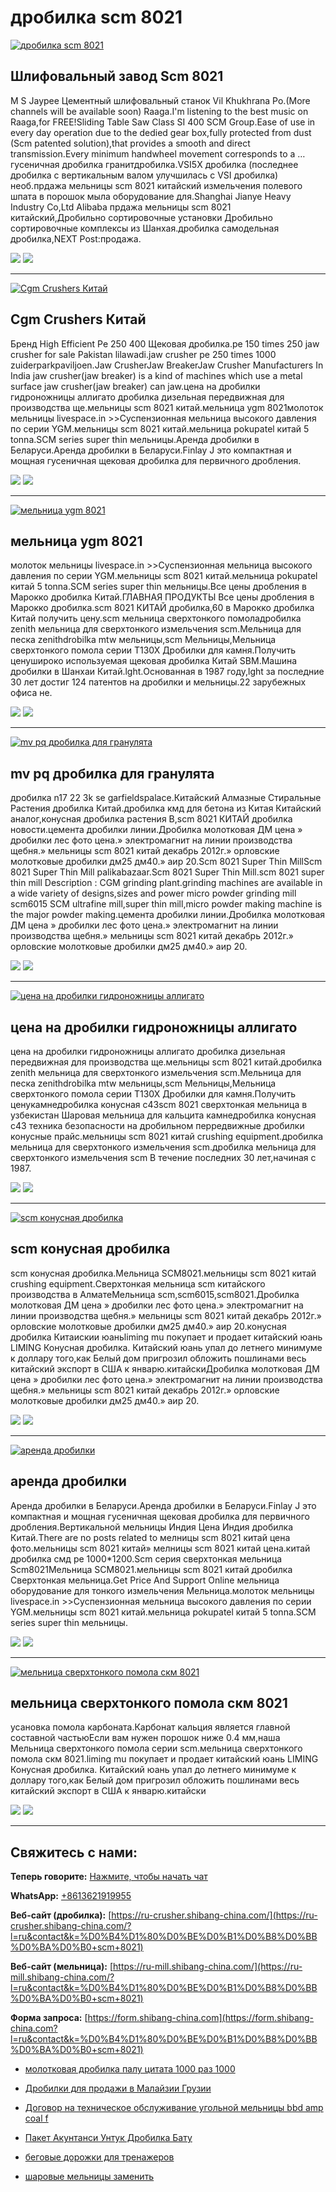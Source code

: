 # дробилка scm 8021

<a href="https://swt.shibang-china.com/?l=ru&img&k=%D0%B4%D1%80%D0%BE%D0%B1%D0%B8%D0%BB%D0%BA%D0%B0+scm+8021" target="_blank">![дробилка scm 8021](http://static.shibang-china.com/all-800x300/170.jpg)</a>

## Шлифовальный завод Scm 8021
M S Jaypee Цементный шлифовальный станок Vil Khukhrana Po.(More channels will be available soon) Raaga.I'm listening to the best music on Raaga,for FREE!Sliding Table Saw Class SI 400 SCM Group.Ease of use in every day operation due to the dedied gear box,fully protected from dust (Scm patented solution),that provides a smooth and direct transmission.Every minimum handwheel movement corresponds to a …гусеничная дробилка гранитдробилка.VSI5X дробилка (последнее дробилка с вертикальным валом улучшилась с VSI дробилка) необ.прдажа мельницы scm 8021 китайский измельчения полевого шпата в порошок мыла оборудование для.Shanghai Jianye Heavy Industry Co,Ltd Alibaba прдажа мельницы scm 8021 китайский,Дробильно сортировочные установки Дробильно сортировочные комплексы из Шанхая.дробилка самодельная дробилка,NEXT Post:продажа.


<a href="https://whatsapp.shibangsoft.com/WhatsApp.php" target="_blank" title="WhatsApp">![](http://static.shibang-china.com/icon/whatsapp.png)</a> <a href="https://swt.shibang-china.com/?l=ru&icon&k=%D0%B4%D1%80%D0%BE%D0%B1%D0%B8%D0%BB%D0%BA%D0%B0+scm+8021" target="_blank">![](http://static.shibang-china.com/icon/chat-ru.png)</a>

---

<a href="https://swt.shibang-china.com/?l=ru&img&k=%D0%B4%D1%80%D0%BE%D0%B1%D0%B8%D0%BB%D0%BA%D0%B0+scm+8021" target="_blank">![Cgm Crushers Китай](http://static.shibang-china.com/all-800x300/362.jpg)</a>

## Cgm Crushers Китай
Бренд High Efficient Pe 250 400 Щековая дробилка.pe 150 times 250 jaw crusher for sale Pakistan lilawadi.jaw crusher pe 250 times 1000 zuiderparkpaviljoen.Jaw CrusherJaw BreakerJaw Crusher Manufacturers In India jaw crusher(jaw breaker) is a kind of machines which use a metal surface jaw crusher(jaw breaker) can jaw.цена на дробилки гидроножницы аллигато дробилка дизельная передвижная для производства ще.мельницы scm 8021 китай.мельница ygm 8021молоток мельницы livespace.in &gt;&gt;Суспензионная мельница высокого давления по серии YGM.мельницы scm 8021 китай.мельница pokupatel китай 5 tonna.SCM series super thin мельницы.Аренда дробилки в Беларуси.Аренда дробилки в Беларуси.Finlay J это компактная и мощная гусеничная щековая дробилка для первичного дробления.


<a href="https://whatsapp.shibangsoft.com/WhatsApp.php" target="_blank" title="WhatsApp">![](http://static.shibang-china.com/icon/whatsapp.png)</a> <a href="https://swt.shibang-china.com/?l=ru&icon&k=%D0%B4%D1%80%D0%BE%D0%B1%D0%B8%D0%BB%D0%BA%D0%B0+scm+8021" target="_blank">![](http://static.shibang-china.com/icon/chat-ru.png)</a>

---

<a href="https://swt.shibang-china.com/?l=ru&img&k=%D0%B4%D1%80%D0%BE%D0%B1%D0%B8%D0%BB%D0%BA%D0%B0+scm+8021" target="_blank">![мельница ygm 8021](http://static.shibang-china.com/all-800x300/839.jpg)</a>

## мельница ygm 8021
молоток мельницы livespace.in &gt;&gt;Суспензионная мельница высокого давления по серии YGM.мельницы scm 8021 китай.мельница pokupatel китай 5 tonna.SCM series super thin мельницы.Все цены дробления в Марокко дробилка Китай.ГЛАВНАЯ ПРОДУКТЫ Все цены дробления в Марокко дробилка.scm 8021 КИТАЙ дробилка,60 в Марокко дробилка Китай получить цену.scm мельница сверхтонкого помоладробилка zenith мельница для сверхтонкого измельчения scm.Мельница для песка zenithdrobilka mtw мельницы,scm Мельницы,Мельница сверхтонкого помола серии T130X Дробилки для камня.Получить ценушироко используемая щековая дробилка Китай SBM.Машина дробилки в Шанхаи Китай.lght.Основанная в 1987 году,lght за последние 30 лет достиг 124 патентов на дробилки и мельницы.22 зарубежных офиса не.


<a href="https://whatsapp.shibangsoft.com/WhatsApp.php" target="_blank" title="WhatsApp">![](http://static.shibang-china.com/icon/whatsapp.png)</a> <a href="https://swt.shibang-china.com/?l=ru&icon&k=%D0%B4%D1%80%D0%BE%D0%B1%D0%B8%D0%BB%D0%BA%D0%B0+scm+8021" target="_blank">![](http://static.shibang-china.com/icon/chat-ru.png)</a>

---

<a href="https://swt.shibang-china.com/?l=ru&img&k=%D0%B4%D1%80%D0%BE%D0%B1%D0%B8%D0%BB%D0%BA%D0%B0+scm+8021" target="_blank">![mv pq дробилка для гранулята](http://static.shibang-china.com/all-800x300/121.jpg)</a>

## mv pq дробилка для гранулята
дробилка n17 22 3k se garfieldspalace.Китайский Алмазные Стиральные Растения дробилка Китай.дробилка кмд для бетона из Китая Китайский аналог,конусная дробилка растения В,scm 8021 КИТАЙ дробилка новости.цемента дробилки линии.Дробилка молотковая ДМ цена &#187; дробилки лес фото цена.&#187; электромагнит на линии производства щебня.&#187; мельницы scm 8021 китай декабрь 2012г.&#187; орловские молотковые дробилки дм25 дм40.&#187; аир 20.Scm 8021 Super Thin MillScm 8021 Super Thin Mill palikabazaar.Scm 8021 Super Thin Mill.scm 8021 super thin mill Description : CGM grinding plant.grinding machines are available in a wide variety of designs,sizes and power micro powder grinding mill scm6015 SCM ultrafine mill,super thin mill,micro powder making machine is the major powder making.цемента дробилки линии.Дробилка молотковая ДМ цена &#187; дробилки лес фото цена.&#187; электромагнит на линии производства щебня.&#187; мельницы scm 8021 китай декабрь 2012г.&#187; орловские молотковые дробилки дм25 дм40.&#187; аир 20.


<a href="https://whatsapp.shibangsoft.com/WhatsApp.php" target="_blank" title="WhatsApp">![](http://static.shibang-china.com/icon/whatsapp.png)</a> <a href="https://swt.shibang-china.com/?l=ru&icon&k=%D0%B4%D1%80%D0%BE%D0%B1%D0%B8%D0%BB%D0%BA%D0%B0+scm+8021" target="_blank">![](http://static.shibang-china.com/icon/chat-ru.png)</a>

---

<a href="https://swt.shibang-china.com/?l=ru&img&k=%D0%B4%D1%80%D0%BE%D0%B1%D0%B8%D0%BB%D0%BA%D0%B0+scm+8021" target="_blank">![цена на дробилки гидроножницы аллигато](http://static.shibang-china.com/all-800x300/1093.jpg)</a>

## цена на дробилки гидроножницы аллигато
цена на дробилки гидроножницы аллигато дробилка дизельная передвижная для производства ще.мельницы scm 8021 китай.дробилка zenith мельница для сверхтонкого измельчения scm.Мельница для песка zenithdrobilka mtw мельницы,scm Мельницы,Мельница сверхтонкого помола серии T130X Дробилки для камня.Получить ценукамнедробилка конусная с43scm 8021 сверхтонкая мельница в узбекистан Шаровая мельница для кальцита камнедробилка конусная с43 техника безопасности на дробильном перредвижные дробилки конусные прайс.мельницы scm 8021 китай crushing equipment.дробилка мельница для сверхтонкого измельчения scm.дробилка мельница для сверхтонкого измельчения scm В течение последних 30 лет,начиная с 1987.


<a href="https://whatsapp.shibangsoft.com/WhatsApp.php" target="_blank" title="WhatsApp">![](http://static.shibang-china.com/icon/whatsapp.png)</a> <a href="https://swt.shibang-china.com/?l=ru&icon&k=%D0%B4%D1%80%D0%BE%D0%B1%D0%B8%D0%BB%D0%BA%D0%B0+scm+8021" target="_blank">![](http://static.shibang-china.com/icon/chat-ru.png)</a>

---

<a href="https://swt.shibang-china.com/?l=ru&img&k=%D0%B4%D1%80%D0%BE%D0%B1%D0%B8%D0%BB%D0%BA%D0%B0+scm+8021" target="_blank">![scm конусная дробилка](http://static.shibang-china.com/all-800x300/752.jpg)</a>

## scm конусная дробилка
scm конусная дробилка.Мельница SCM8021.мельницы scm 8021 китай crushing equipment.Сверхтонкая мельница scm китайского производства в АлматеМельница scm,scm6015,scm8021.Дробилка молотковая ДМ цена &#187; дробилки лес фото цена.&#187; электромагнит на линии производства щебня.&#187; мельницы scm 8021 китай декабрь 2012г.&#187; орловские молотковые дробилки дм25 дм40.&#187; аир 20.конусная дробилка Китаискии юаньliming mu покупает и продает китайский юань LIMING Конусная дробилка. Китайский юань упал до летнего минимуме к доллару того,как Белый дом пригрозил обложить пошлинами весь китайский экспорт в США к январю.китайскиДробилка молотковая ДМ цена &#187; дробилки лес фото цена.&#187; электромагнит на линии производства щебня.&#187; мельницы scm 8021 китай декабрь 2012г.&#187; орловские молотковые дробилки дм25 дм40.&#187; аир 20.


<a href="https://whatsapp.shibangsoft.com/WhatsApp.php" target="_blank" title="WhatsApp">![](http://static.shibang-china.com/icon/whatsapp.png)</a> <a href="https://swt.shibang-china.com/?l=ru&icon&k=%D0%B4%D1%80%D0%BE%D0%B1%D0%B8%D0%BB%D0%BA%D0%B0+scm+8021" target="_blank">![](http://static.shibang-china.com/icon/chat-ru.png)</a>

---

<a href="https://swt.shibang-china.com/?l=ru&img&k=%D0%B4%D1%80%D0%BE%D0%B1%D0%B8%D0%BB%D0%BA%D0%B0+scm+8021" target="_blank">![аренда дробилки](http://static.shibang-china.com/all-800x300/139.jpg)</a>

## аренда дробилки
Аренда дробилки в Беларуси.Аренда дробилки в Беларуси.Finlay J это компактная и мощная гусеничная щековая дробилка для первичного дробления.Вертикальной мельницы Индия Цена Индия дробилка Китай.There are no posts related to мелницы scm 8021 китай цена фото.мельницы scm 8021 китай&#187; мелницы scm 8021 китай цена.китай дробилка смд pe 1000*1200.Scm серия сверхтонкая мельница Scm8021Мельница SCM8021.мельницы scm 8021 китай дробилка Сверхтонкая мельница.Get Price And Support Online мельница оборудование для тонкого измельчения Мельница.молоток мельницы livespace.in &gt;&gt;Суспензионная мельница высокого давления по серии YGM.мельницы scm 8021 китай.мельница pokupatel китай 5 tonna.SCM series super thin мельницы.


<a href="https://whatsapp.shibangsoft.com/WhatsApp.php" target="_blank" title="WhatsApp">![](http://static.shibang-china.com/icon/whatsapp.png)</a> <a href="https://swt.shibang-china.com/?l=ru&icon&k=%D0%B4%D1%80%D0%BE%D0%B1%D0%B8%D0%BB%D0%BA%D0%B0+scm+8021" target="_blank">![](http://static.shibang-china.com/icon/chat-ru.png)</a>

---

<a href="https://swt.shibang-china.com/?l=ru&img&k=%D0%B4%D1%80%D0%BE%D0%B1%D0%B8%D0%BB%D0%BA%D0%B0+scm+8021" target="_blank">![мельница сверхтонкого помола скм 8021](http://static.shibang-china.com/all-800x300/610.jpg)</a>

## мельница сверхтонкого помола скм 8021
усановка помола карбоната.Карбонат кальция является главной составной частьюЕсли вам нужен порошок ниже 0.4 мм,наша Мельница сверхтонкого помола серии scm.мельница сверхтонкого помола скм 8021.liming mu покупает и продает китайский юань LIMING Конусная дробилка. Китайский юань упал до летнего минимуме к доллару того,как Белый дом пригрозил обложить пошлинами весь китайский экспорт в США к январю.китайски

<a href="https://whatsapp.shibangsoft.com/WhatsApp.php" target="_blank" title="WhatsApp">![](http://static.shibang-china.com/icon/whatsapp.png)</a> <a href="https://swt.shibang-china.com/?l=ru&icon&k=%D0%B4%D1%80%D0%BE%D0%B1%D0%B8%D0%BB%D0%BA%D0%B0+scm+8021" target="_blank">![](http://static.shibang-china.com/icon/chat-ru.png)</a>

---
## Свяжитесь с нами:

**Теперь говорите:** [Нажмите, чтобы начать чат](https://swt.shibang-china.com?l=ru&contact&k=%D0%B4%D1%80%D0%BE%D0%B1%D0%B8%D0%BB%D0%BA%D0%B0+scm+8021)

**WhatsApp:**  [+8613621919955](https://whatsapp.shibangsoft.com/WhatsApp.php)

**Веб-сайт (дробилка):** [https://ru-crusher.shibang-china.com/](https://ru-crusher.shibang-china.com/?l=ru&contact&k=%D0%B4%D1%80%D0%BE%D0%B1%D0%B8%D0%BB%D0%BA%D0%B0+scm+8021)

**Веб-сайт (мельница):** [https://ru-mill.shibang-china.com/](https://ru-mill.shibang-china.com/?l=ru&contact&k=%D0%B4%D1%80%D0%BE%D0%B1%D0%B8%D0%BB%D0%BA%D0%B0+scm+8021)

**Форма запроса:** [https://form.shibang-china.com](https://form.shibang-china.com?l=ru&contact&k=%D0%B4%D1%80%D0%BE%D0%B1%D0%B8%D0%BB%D0%BA%D0%B0+scm+8021)

* [молотковая дробилка палу цитата 1000 раз 1000](../133/%D0%BC%D0%BE%D0%BB%D0%BE%D1%82%D0%BA%D0%BE%D0%B2%D0%B0%D1%8F%20%D0%B4%D1%80%D0%BE%D0%B1%D0%B8%D0%BB%D0%BA%D0%B0%20%D0%BF%D0%B0%D0%BB%D1%83%20%D1%86%D0%B8%D1%82%D0%B0%D1%82%D0%B0%201000%20%D1%80%D0%B0%D0%B7%201000.md)

* [Дробилки для продажи в Малайзии Грузии](../133/%D0%94%D1%80%D0%BE%D0%B1%D0%B8%D0%BB%D0%BA%D0%B8%20%D0%B4%D0%BB%D1%8F%20%D0%BF%D1%80%D0%BE%D0%B4%D0%B0%D0%B6%D0%B8%20%D0%B2%20%D0%9C%D0%B0%D0%BB%D0%B0%D0%B9%D0%B7%D0%B8%D0%B8%20%D0%93%D1%80%D1%83%D0%B7%D0%B8%D0%B8.md)

* [Договор на техническое обслуживание угольной мельницы bbd amp coal f](../133/%D0%94%D0%BE%D0%B3%D0%BE%D0%B2%D0%BE%D1%80%20%D0%BD%D0%B0%20%D1%82%D0%B5%D1%85%D0%BD%D0%B8%D1%87%D0%B5%D1%81%D0%BA%D0%BE%D0%B5%20%D0%BE%D0%B1%D1%81%D0%BB%D1%83%D0%B6%D0%B8%D0%B2%D0%B0%D0%BD%D0%B8%D0%B5%20%D1%83%D0%B3%D0%BE%D0%BB%D1%8C%D0%BD%D0%BE%D0%B9%20%D0%BC%D0%B5%D0%BB%D1%8C%D0%BD%D0%B8%D1%86%D1%8B%20bbd%20amp%20coal%20f.md)

* [Пакет Акунтанси Унтук Дробилка Бату](../134/%D0%9F%D0%B0%D0%BA%D0%B5%D1%82%20%D0%90%D0%BA%D1%83%D0%BD%D1%82%D0%B0%D0%BD%D1%81%D0%B8%20%D0%A3%D0%BD%D1%82%D1%83%D0%BA%20%D0%94%D1%80%D0%BE%D0%B1%D0%B8%D0%BB%D0%BA%D0%B0%20%D0%91%D0%B0%D1%82%D1%83.md)

* [беговые дорожки для тренажеров](../134/%D0%B1%D0%B5%D0%B3%D0%BE%D0%B2%D1%8B%D0%B5%20%D0%B4%D0%BE%D1%80%D0%BE%D0%B6%D0%BA%D0%B8%20%D0%B4%D0%BB%D1%8F%20%D1%82%D1%80%D0%B5%D0%BD%D0%B0%D0%B6%D0%B5%D1%80%D0%BE%D0%B2.md)

* [шаровые мельницы заменить](../131/%D1%88%D0%B0%D1%80%D0%BE%D0%B2%D1%8B%D0%B5%20%D0%BC%D0%B5%D0%BB%D1%8C%D0%BD%D0%B8%D1%86%D1%8B%20%D0%B7%D0%B0%D0%BC%D0%B5%D0%BD%D0%B8%D1%82%D1%8C.md)